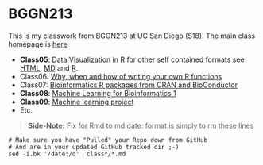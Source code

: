 # BGGN213 

This is my classwork from BGGN213 at UC San Diego (S18). 
The main class homepage is [here](https://bioboot.github.io/bggn213_S18/)

- **Class05**: [Data Visualization in R](class05/class5/) for other self contained formats see [HTML](https://bioboot.github.io/bggn213/class05/class5.html), [MD](https://github.com/bioboot/bggn213/blob/master/class05/class5.md) and [R](https://github.com/bioboot/bggn213/blob/master/class05/class5.R).
- Class06: [Why, when and how of writing your own R functions]() 
- Class07: [Bioinformatics R packages from CRAN and BioConductor]() 
- **Class08**: [Machine Learning for Bioinformatics 1]() 
- **Class09**: [Machine learning project](class09/class9/)
- Etc.


> **Side-Note:** Fix for Rmd to md date: format is simply to rm these lines

```
# Make sure you have "Pulled" your Repo down from GitHub
# And are in your updated GitHub tracked dir ;-)
sed -i.bk '/date:/d'  class*/*.md
```
